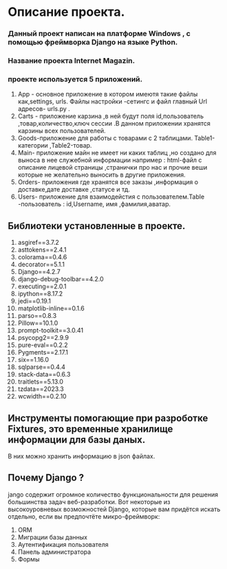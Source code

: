 # Описание проекта.
### Данный проект написан на платформе Windows , c помощью фреймворка Django на языке Python.
### Название проекта Internet Magazin.
### проекте используется 5 приложений.
1. App - основное приложение в котором имеютя такие файлы как,settings, urls. Файлы настройки -сетингс и файл главный Url адресов- urls.py .
2. Carts - приложение карзина ,в ней будут поля id,пользователь ,товар,количество,ключ сессии .В данном приложении хранятся карзины всех пользователей.
3. Goods-приложение для работы с товарами с 2 таблицами. Table1-категории ,Table2-товар.
4. Main- приложение майн не имеет ни каких таблиц ,но создано для выноса в нее служебной информации например : html-файл с описание лицевой страницы ,странички про нас и прочие веши которые не желательно выносить в другие приложения.
5. Orders- приложения где хранятся все заказы ,информация о доставке,дате доставке ,статусе и тд.
6. Users- приложение для взаимодейстия с пользователем.Table -пользователь : id,Username, имя ,фамилия,аватар.
## Библиотеки установленные в проекте.
1. asgiref==3.7.2
2. asttokens==2.4.1
3. colorama==0.4.6
4. decorator==5.1.1
5. Django==4.2.7
6. django-debug-toolbar==4.2.0
7. executing==2.0.1
8. ipython==8.17.2
9. jedi==0.19.1
10. matplotlib-inline==0.1.6
11. parso==0.8.3
12. Pillow==10.1.0
13. prompt-toolkit==3.0.41
14. psycopg2==2.9.9
15. pure-eval==0.2.2
16. Pygments==2.17.1
17. six==1.16.0
18. sqlparse==0.4.4
19. stack-data==0.6.3
20. traitlets==5.13.0
21. tzdata==2023.3
22. wcwidth==0.2.10
## Инструменты помогающие при разроботке Fixtures, это временные хранилище информации для базы даных.
В них можно хранить информацию в json файлах.
## Почему Django ?
jango содержит огромное количество функциональности для решения большинства задач веб-разработки. Вот некоторые из высокоуровневых возможностей Django, которые вам придётся искать отдельно, если вы предпочтёте микро-фреймворк:


1. ORM
2. Миграции базы данных
3. Аутентификация пользователя
4. Панель администратора
5. Формы